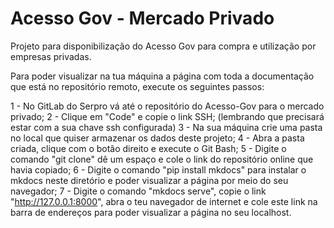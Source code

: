 # Acesso Gov - Mercado Privado

Projeto para disponibilização do Acesso Gov para compra e utilização por empresas privadas.

Para poder visualizar na tua máquina a página com toda a documentação que está no repositório remoto, execute os seguintes passos:

1 - No GitLab do Serpro vá até o repositório do Acesso-Gov para o mercado privado;
2 - Clique em "Code" e copie o link SSH; (lembrando que precisará estar com a sua chave ssh configurada)
3 - Na sua máquina crie uma pasta no local que quiser armazenar os dados deste projeto;
4 - Abra a pasta criada, clique com o botão direito e execute o Git Bash;
5 - Digite o comando "git clone" dê um espaço e cole o link do repositório online que havia copiado;
6 - Digite o comando "pip install mkdocs" para instalar o mkdocs neste diretório e poder visualizar a página por meio do seu navegador;
7 - Digite o comando "mkdocs serve", copie o link "http://127.0.0.1:8000", abra o teu navegador de internet e cole este link na barra de endereços para poder visualizar a página no seu localhost.